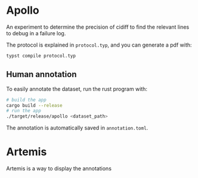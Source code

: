 # Apollo

An experiment to determine the precision of cidiff to find the relevant lines to debug in a failure log.

The protocol is explained in `protocol.typ`, and you can generate a pdf with:

```sh
typst compile protocol.typ
```

## Human annotation

To easily annotate the dataset, run the rust program with:

```sh
# build the app
cargo build --release
# run the app
./target/release/apollo <dataset_path>
```

The annotation is automatically saved in `annotation.toml`.

# Artemis

Artemis is a way to display the annotations
